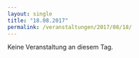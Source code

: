 ```yaml
---
layout: single
title: "18.08.2017"
permalink: /veranstaltungen/2017/08/18/
---
```


Keine Veranstaltung an diesem Tag.
